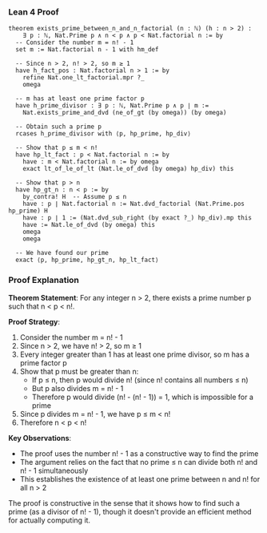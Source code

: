 ### Lean 4 Proof

```lean
theorem exists_prime_between_n_and_n_factorial (n : ℕ) (h : n > 2) :
    ∃ p : ℕ, Nat.Prime p ∧ n < p ∧ p < Nat.factorial n := by
  -- Consider the number m = n! - 1
  set m := Nat.factorial n - 1 with hm_def
  
  -- Since n > 2, n! > 2, so m ≥ 1
  have h_fact_pos : Nat.factorial n > 1 := by
    refine Nat.one_lt_factorial.mpr ?_
    omega

  -- m has at least one prime factor p
  have h_prime_divisor : ∃ p : ℕ, Nat.Prime p ∧ p ∣ m :=
    Nat.exists_prime_and_dvd (ne_of_gt (by omega)) (by omega)

  -- Obtain such a prime p
  rcases h_prime_divisor with ⟨p, hp_prime, hp_div⟩

  -- Show that p ≤ m < n!
  have hp_lt_fact : p < Nat.factorial n := by
    have : m < Nat.factorial n := by omega
    exact lt_of_le_of_lt (Nat.le_of_dvd (by omega) hp_div) this

  -- Show that p > n
  have hp_gt_n : n < p := by
    by_contra! H  -- Assume p ≤ n
    have : p ∣ Nat.factorial n := Nat.dvd_factorial (Nat.Prime.pos hp_prime) H
    have : p ∣ 1 := (Nat.dvd_sub_right (by exact ?_) hp_div).mp this
    have := Nat.le_of_dvd (by omega) this
    omega
    omega

  -- We have found our prime
  exact ⟨p, hp_prime, hp_gt_n, hp_lt_fact⟩
```

### Proof Explanation

**Theorem Statement**: For any integer n > 2, there exists a prime number p such that n < p < n!.

**Proof Strategy**:
1. Consider the number m = n! - 1
2. Since n > 2, we have n! > 2, so m ≥ 1
3. Every integer greater than 1 has at least one prime divisor, so m has a prime factor p
4. Show that p must be greater than n:
   - If p ≤ n, then p would divide n! (since n! contains all numbers ≤ n)
   - But p also divides m = n! - 1
   - Therefore p would divide (n! - (n! - 1)) = 1, which is impossible for a prime
5. Since p divides m = n! - 1, we have p ≤ m < n!
6. Therefore n < p < n!

**Key Observations**:
- The proof uses the number n! - 1 as a constructive way to find the prime
- The argument relies on the fact that no prime ≤ n can divide both n! and n! - 1 simultaneously
- This establishes the existence of at least one prime between n and n! for all n > 2

The proof is constructive in the sense that it shows how to find such a prime (as a divisor of n! - 1), though it doesn't provide an efficient method for actually computing it.